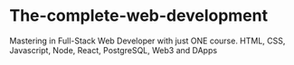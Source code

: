 # The-complete-web-development
Mastering in Full-Stack Web Developer with just ONE course. HTML, CSS, Javascript, Node, React, PostgreSQL, Web3 and DApps
